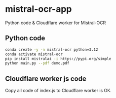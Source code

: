 # mistral-ocr-app
Python code &amp; Cloudflare worker for Mistral-OCR

## Python code 
```bash
conda create -y -n mistral-ocr python=3.12
conda activate mistral-ocr
pip install mistralai -i https://pypi.org/simple
python main.py --pdf demo.pdf
```

## Cloudflare worker js code
Copy all code of index.js to Cloudflare worker is OK.